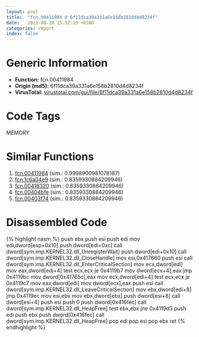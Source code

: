 ```yaml
---
layout: post
title:  "fcn.00411984 @ 6f11dca39a331a6e158b2810d4d8234f"
date:   2021-08-30 15:52:19 +0300
categories: report
index: false
---
```


# Generic Information
- **Function:** fcn.00411984
- **Origin (md5):** 6f11dca39a331a6e158b2810d4d8234f
- **VirusTotal:** [virustotal.com/gui/file/6f11dca39a331a6e158b2810d4d8234f][virustotal_ref]

# Code Tags
<span class="tag" id="MEMORY">MEMORY</span>


# Similar Functions

1. [fcn.00411984][similar_1_ref] (sim.: 0.9998900981078187)
2. [fcn.1c6a04e9][similar_2_ref] (sim.: 0.8359330884209946)
3. [fcn.00418320][similar_3_ref] (sim.: 0.8359330884209946)
4. [fcn.00404bfe][similar_4_ref] (sim.: 0.8359330884209946)
5. [fcn.00403f74][similar_5_ref] (sim.: 0.8359330884209946)


# Disassembled Code

{% highlight nasm %}
push ebx
push esi
push edi
mov edi,dword[esp+0x10]
push dword[edi+0xc]
call dword[sym.imp.KERNEL32.dll_UnregisterWait]
push dword[edi+0x10]
call dword[sym.imp.KERNEL32.dll_CloseHandle]
mov esi,0x417660
push esi
call dword[sym.imp.KERNEL32.dll_EnterCriticalSection]
mov ecx,dword[edi]
mov eax,dword[edi+4]
test ecx,ecx
je 0x4119b7
mov dword[ecx+4],eax
jmp 0x4119bc
mov dword[0x41765c],eax
mov ecx,dword[edi+4]
test ecx,ecx
je 0x4119c7
mov eax,dword[edi]
mov dword[ecx],eax
push esi
call dword[sym.imp.KERNEL32.dll_LeaveCriticalSection]
mov ebx,dword[edi+8]
jmp 0x4119ec
mov esi,ebx
mov ebx,dword[ebx]
push dword[esi+8]
call dword[esi+4]
push esi
push 0
push dword[0x416fec]
call dword[sym.imp.KERNEL32.dll_HeapFree]
test ebx,ebx
jne 0x4119d3
push edi
push ebx
push dword[0x416fec]
call dword[sym.imp.KERNEL32.dll_HeapFree]
pop edi
pop esi
pop ebx
ret
{% endhighlight %}


[similar_1_ref]: /report/fcn.00411984@fbf34fa6d7da2b8e1de5133a8ca34847
[similar_2_ref]: /report/fcn.1c6a04e9@2d079ba83dda3113f0607d58292b7a26
[similar_3_ref]: /report/fcn.00418320@f360d53698056c0bd2342cbdb569d856
[similar_4_ref]: /report/fcn.00404bfe@e9782a46c2d4ab52d9b2b1b712934fbe
[similar_5_ref]: /report/fcn.00403f74@96146d48f33d2b81d37cf455f4bd8c4b
[virustotal_ref]: https://www.virustotal.com/gui/file/6f11dca39a331a6e158b2810d4d8234f